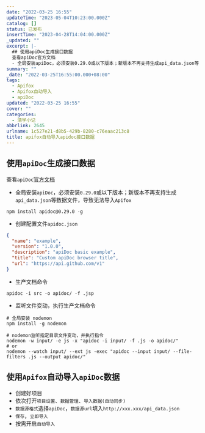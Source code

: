 ```yaml
---
date: "2022-03-25 16:55"
updateTime: "2023-05-04T10:23:00.000Z"
catalog: []
status: 已发布
insertTime: "2023-04-28T14:04:00.000Z"
_updated: ""
excerpt: |-
  ## 使用apiDoc生成接口数据
  查看apiDoc官方文档
  - 全局安装apiDoc，必须安装0.29.0或以下版本；新版本不再支持生成api_data.json等数据文件，导致无法导入Apifox
summary: ""
_date: "2022-03-25T16:55:00.000+08:00"
tags:
  - Apifox
  - Apifox自动导入
  - apiDoc
updated: "2022-03-25 16:55"
cover: ""
categories:
  - 清学小记
abbrlink: 2645
urlname: 1c527e21-d8b5-429b-8280-c76eaac213c8
title: apifox自动导入apidoc接口数据
---
```


## 使用`apiDoc`生成接口数据

查看`apiDoc`[官方文档](https://apidocjs.com/)

- 全局安装`apiDoc`，必须安装`0.29.0`或以下版本；新版本不再支持生成`api_data.json`等数据文件，导致无法导入`Apifox`

```text
npm install apidoc@0.29.0 -g
```

- 创建配置文件`apidoc.json`

```json
{
  "name": "example",
  "version": "1.0.0",
  "description": "apiDoc basic example",
  "title": "Custom apiDoc browser title",
  "url": "https://api.github.com/v1"
}
```

- 生产文档命令

```text
apidoc -i src -o apidoc/ -f .jsp
```

- 监听文件变动，执行生产文档命令

```text
# 全局安装 nodemon
npm install -g nodemon

# nodemon监听指定目录文件变动，并执行指令
nodemon -w input/ -e js -x "apidoc -i input/ -f .js -o apidoc/"
# or
nodemon --watch input/ --ext js -exec "apidoc --input input/ --file-filters .js --output apidoc/"
```

## 使用`Apifox`自动导入`apiDoc`数据

- 创建好项目
- 依次打开`项目设置`、`数据管理`、`导入数据(自动同步)`
- `数据源格式`选择`apiDoc`，`数据源url`填入`http://xxx.xxx/api_data.json`
- `保存`，`立即导入`
- 按需开启`自动导入`
